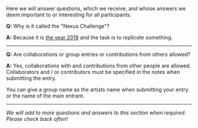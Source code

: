 <!--
.. title: Frequently Asked Questions
.. slug: faq
.. date: 2019-09-16 23:46:51 UTC+02:00
.. tags:
.. category:
.. link:
.. description:
.. type: text
.. author: Christopher Arndt
-->

Here we will answer questions, which we receive, and whose answers we deem important to or
interesting for all participants.


**Q:** Why is it called the "Nexus Challenge"?

**A:** Because it is [the year 2019](https://youtu.be/-fu7jN2_2pE?t=179) and the task is to
*replicate* something.

---

**Q:** Are collaborations or group entries or contributions from others allowed?

**A:** Yes, collaborations with and contributions from other people are allowed. Collaborators
and / or contributors must be specified in the notes when submitting the entry.

You can give a group name as the artists name when submitting your entry or the name of the main
entrant.

---

*We will add to more questions and answers to this section when required. Please check back often!*

